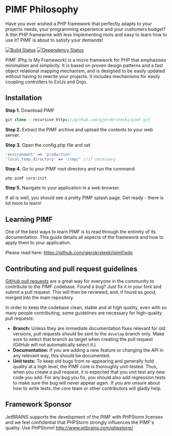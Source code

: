 PIMF Philosophy
===================
Have you ever wished a PHP framework that perfectly adapts to your projects needs, your programming experience and your customers budget? A thin PHP framewrok with less implementing rools and easy to learn how to use it? PIMF is about to satisfy your demands!

[![Build Status](https://secure.travis-ci.org/gjerokrsteski/pimf.png?branch=master)](http://travis-ci.org/gjerokrsteski/pimf)
[![Dependency Status](https://www.versioneye.com/user/projects/52122a71632bac227d003d39/badge.png)](https://www.versioneye.com/user/projects/52122a71632bac227d003d39)

PIMF (Php Is My Framework) is a micro framework for PHP that emphasises minimalism and simplicity. It is based on proven design patterns and a fast object relational mapping mechanism, and is designed to be easily updated without having to rewrite your projects. It includes mechanisms for easily coupling controllers to ExtJs and Dojo.


Installation
----------------
**Step 1.** Download PIMF

```php
git clone --recursive https://github.com/gjerokrsteski/pimf.git
```

**Step 2.** Extract the PIMF archive and upload the contents to your web server.

**Step 3.** Open the config.php file and set

```php
'environment' => 'production'
'local_temp_directory' => '/tmp/' //if necessary
```

**Step 4.** Go to your PIMF root directory and run the command:  

```cli
php pimf core:init
```

**Step 5.** Navigate to your application in a web browser.

If all is well, you should see a pretty PIMF splash page. Get ready - there is lot more to learn!


Learning PIMF
-------------
One of the best ways to learn PIMF is to read through the entirety of its documentation. This guide details all aspects of the framework and how to apply them to your application.

Please read here: https://github.com/gjerokrsteski/pimf/wiki


Contributing and pull request guidelines
----------------------------------------
[GitHub pull requests](https://help.github.com/articles/using-pull-requests) are a great way for everyone in the community to contribute to the PIMF codebase. Found a bug? Just fix it in your fork and submit a pull request. This will then be reviewed, and, if found as good, merged into the main repository.

In order to keep the codebase clean, stable and at high quality, even with so many people contributing, some guidelines are necessary for high-quality pull requests:

- **Branch:** Unless they are immediate documentation fixes relevant for old versions, pull requests should be sent to the `develop` branch only. Make sure to select that branch as target when creating the pull request (GitHub will not automatically select it.)
- **Documentation:** If you are adding a new feature or changing the API in any relevant way, this should be documented.
- **Unit tests:** To keep old bugs from re-appearing and generally hold quality at a high level, the PIMF core is thoroughly unit-tested. Thus, when you create a pull request, it is expected that you unit test any new code you add. For any bug you fix, you should also add regression tests to make sure the bug will never appear again. If you are unsure about how to write tests, the core team or other contributors will gladly help.

Framework Sponsor
-------------------
JetBRAINS supports the development of the PIMF with PHPStorm licenses and we feel confidential that PHPStorm strongly influences the PIMF's quality. Use PHPStorm! http://www.jetbrains.com/phpstorm/
